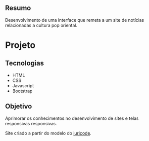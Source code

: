 ## Resumo

Desenvolvimento de uma interface que remeta a um site de notícias relacionadas a cultura pop oriental.

# Projeto

## Tecnologias

- HTML
- CSS
- Javascript
- Bootstrap

## Objetivo

Aprimorar os conhecimentos no desenvolvimento de sites e telas responsivas responsivas.

Site criado a partir do modelo do [iuricode](https://github.com/iuricode).
